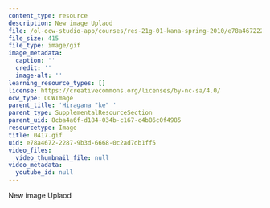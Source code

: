 ```yaml
---
content_type: resource
description: New image Uplaod
file: /ol-ocw-studio-app/courses/res-21g-01-kana-spring-2010/e78a467222879b3d66680c2ad7db1ff5_0417.gif
file_size: 415
file_type: image/gif
image_metadata:
  caption: ''
  credit: ''
  image-alt: ''
learning_resource_types: []
license: https://creativecommons.org/licenses/by-nc-sa/4.0/
ocw_type: OCWImage
parent_title: 'Hiragana "ke" '
parent_type: SupplementalResourceSection
parent_uid: 8cba4a6f-d184-034b-c167-c4b86c0f4985
resourcetype: Image
title: 0417.gif
uid: e78a4672-2287-9b3d-6668-0c2ad7db1ff5
video_files:
  video_thumbnail_file: null
video_metadata:
  youtube_id: null
---
```

New image Uplaod